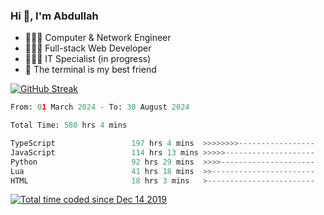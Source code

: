 <h3>Hi 👋, I'm Abdullah</h3>

- 👷🏼‍♂️ Computer & Network Engineer
- 👨🏻‍💻 Full-stack Web Developer
- 👨🏻‍💻 IT Specialist (in progress)
- 🖤 The terminal is my best friend

[![GitHub Streak](https://streak-stats.demolab.com?user=al3bad&theme=transparent&date_format=j%20M%5B%20Y%5D)](https://git.io/streak-stats)

<!--START_SECTION:waka-->

```python
From: 01 March 2024 - To: 30 August 2024

Total Time: 580 hrs 4 mins

TypeScript                 197 hrs 4 mins  >>>>>>>>-----------------   33.82 %
JavaScript                 114 hrs 13 mins >>>>>--------------------   19.60 %
Python                     92 hrs 29 mins  >>>>---------------------   15.87 %
Lua                        41 hrs 18 mins  >>-----------------------   07.09 %
HTML                       18 hrs 3 mins   >------------------------   03.10 %
```

<!--END_SECTION:waka-->

<p>
  <a href="https://wakatime.com/@ce2a2aac-0d6b-4d65-b864-8a4bcaf12967"><img src="https://wakatime.com/badge/user/ce2a2aac-0d6b-4d65-b864-8a4bcaf12967.svg" alt="Total time coded since Dec 14 2019" /></a>
</p>
